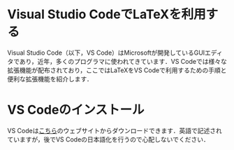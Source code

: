 # Visual Studio CodeでLaTeXを利用する
Visual Studio Code（以下，VS Code）はMicrosoftが開発しているGUIエディタであり，近年，多くのプログラマに使われてきています．VS Codeでは様々な拡張機能が配布されており，ここではLaTeXをVS Codeで利用するための手順と便利な拡張機能を紹介します．

# VS Codeのインストール
VS Codeは[こちら](https://code.visualstudio.com)のウェブサイトからダウンロードできます．英語で記述されていますが，後でVS Codeの日本語化を行うので心配しないでください．
